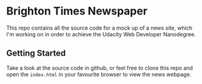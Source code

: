 # Brighton Times Newspaper
This repo contains all the source code for a mock up of a news site, which I'm working on in order to achieve the Udacity Web Developer Nanodegree.

## Getting Started
Take a look at the source code in github, or feel free to clone this repo and open the `index.html` in your favourite browser to view the news webpage.
